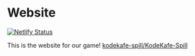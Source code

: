 # Website


[![Netlify Status](https://api.netlify.com/api/v1/badges/63bc5198-1b67-4dfe-b36b-22621469c564/deploy-status)](https://app.netlify.com/sites/boring-torvalds-37103a/deploys)

This is the website for our game! [kodekafe-spill/KodeKafe-Spill](https://github.com/kodekafe-spill/KodeKafe-Spill)
